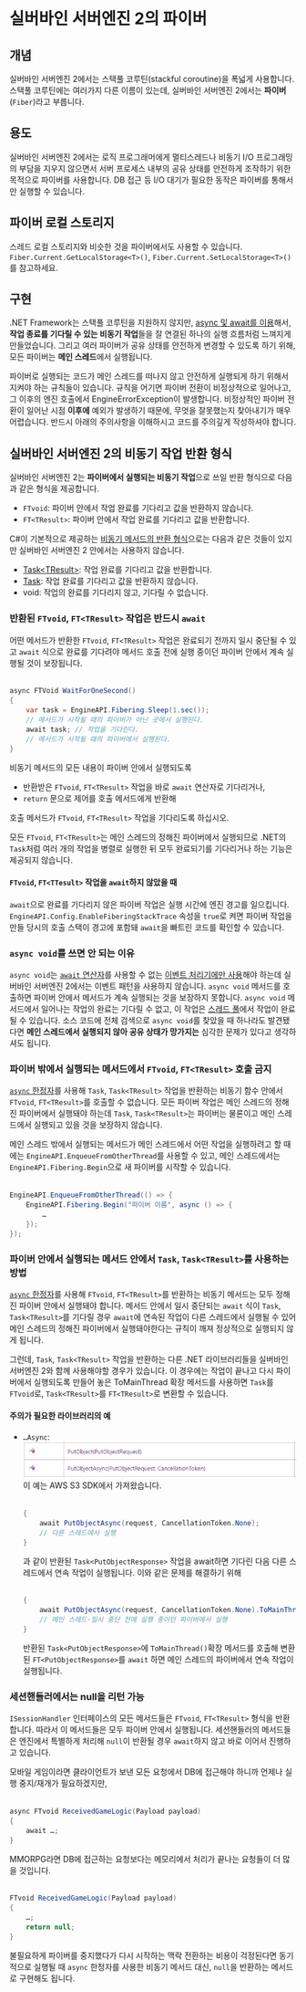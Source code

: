 # 실버바인 서버엔진 2의 파이버

## 개념
실버바인 서버엔진 2에서는 스택풀 코루틴(stackful coroutine)을 폭넓게 사용합니다.
스택풀 코루틴에는 여러가지 다른 이름이 있는데, 실버바인 서버엔진 2에서는 **파이버**(`Fiber`)라고 부릅니다.

## 용도
실버바인 서버엔진 2에서는
로직 프로그래머에게 멀티스레드나 비동기 I/O 프로그래밍의 부담을 지우지 않으면서
서버 프로세스 내부의 공유 상태를 안전하게 조작하기 위한 목적으로 파이버를 사용합니다.
DB 접근 등 I/O 대기가 필요한 동작은 파이버를 통해서만 실행할 수 있습니다.

## 파이버 로컬 스토리지
스레드 로컬 스토리지와 비슷한 것을 파이버에서도 사용할 수 있습니다.
`Fiber.Current.GetLocalStorage<T>()`, `Fiber.Current.SetLocalStorage<T>()`를 참고하세요.

## 구현
.NET Framework는 스택풀 코루틴을 지원하지 않지만,
[async 및 await를 이용](https://docs.microsoft.com/ko-kr/dotnet/csharp/programming-guide/concepts/async/)해서, **작업 종료를 기다릴 수 있는 비동기 작업**들을 잘 연결된 하나의 실행 흐름처럼 느껴지게 만들었습니다.
그리고 여러 파이버가 공유 상태를 안전하게 변경할 수 있도록 하기 위해, 모든 파이버는 **메인 스레드**에서 실행됩니다.

파이버로 실행되는 코드가 메인 스레드를 떠나지 않고 안전하게 실행되게 하기 위해서 지켜야 하는 규칙들이 있습니다.
규칙을 어기면 파이버 전환이 비정상적으로 일어나고, 그 이후의 엔진 호출에서 EngineErrorException이 발생합니다.
비정상적인 파이버 전환이 일어난 시점 **이후에** 예외가 발생하기 때문에, 무엇을 잘못했는지 찾아내기가 매우 어렵습니다.
반드시 아래의 주의사항을 이해하시고 코드를 주의깊게 작성하셔야 합니다.

## 실버바인 서버엔진 2의 비동기 작업 반환 형식

실버바인 서버엔진 2는 **파이버에서 실행되는 비동기 작업**으로 쓰일 반환 형식으로 다음과 같은 형식을 제공합니다.

- `FTvoid`: 파이버 안에서 작업 완료를 기다리고 값을 반환하지 않습니다.
- `FT<TResult>`: 파이버 안에서 작업 완료를 기다리고 값을 반환합니다.

C#이 기본적으로 제공하는 [비동기 메서드의 반환 형식](https://docs.microsoft.com/ko-kr/dotnet/csharp/programming-guide/concepts/async/async-return-types)으로는 다음과 같은 것들이 있지만 실버바인 서버엔진 2 안에서는 사용하지 않습니다.

- [Task\<TResult>](https://docs.microsoft.com/ko-kr/dotnet/api/system.threading.tasks.task-1): 작업 완료를 기다리고 값을 반환합니다.
- [Task](https://docs.microsoft.com/ko-kr/dotnet/api/system.threading.tasks.task): 작업 완료를 기다리고 값을 반환하지 않습니다.
- void: 작업의 완료를 기다리지 않고, 기다릴 수 없습니다.

### 반환된 `FTvoid`, `FT<TResult>` 작업은 반드시 `await`

어떤 메서드가 반환한 `FTvoid`, `FT<TResult>` 작업은 완료되기 전까지 일시 중단될 수 있고 `await` 식으로 완료를 기다려야 메서드 호출 전에 실행 중이던 파이버 안에서 계속 실행될 것이 보장됩니다.

```csharp

async FTVoid WaitForOneSecond()
{
    var task = EngineAPI.Fibering.Sleep(1.sec());
    // 메서드가 시작될 때의 파이버가 아닌 곳에서 실행된다.
    await task; // 작업을 기다린다.
    // 메서드가 시작될 때의 파이버에서 실행된다.
}
```

비동기 메서드의 모든 내용이 파이버 안에서 실행되도록

- 반환받은 `FTvoid`, `FT<TResult>` 작업을 바로 `await` 연산자로 기다리거나,
- `return` 문으로 제어를 호출 메서드에게 반환해

호출 메서드가 `FTvoid`, `FT<TResult>` 작업을 기다리도록 하십시오.

모든 `FTvoid`, `FT<TResult>`는 메인 스레드의 정해진 파이버에서 실행되므로 .NET의 `Task`처럼 여러 개의 작업을 병렬로 실행한 뒤 모두 완료되기를 기다리거나 하는 기능은 제공되지 않습니다.

#### `FTvoid`, `FT<TTesult>` 작업을 `await`하지 않았을 때

`await`으로 완료를 기다리지 않은 파이버 작업은 실행 시간에 엔진 경고를 일으킵니다.
`EngineAPI.Config.EnableFiberingStackTrace` 속성을 `true`로 켜면 파이버 작업을 만들 당시의 호출 스택이 경고에 포함돼 `await`을 빠트린 코드를 확인할 수 있습니다.

### `async void`를 쓰면 안 되는 이유

`async void`는 [`await` 연산자](https://docs.microsoft.com/ko-kr/dotnet/csharp/language-reference/keywords/await)를 사용할 수 없는 [이벤트 처리기에만 사용](https://docs.microsoft.com/ko-kr/dotnet/csharp/async#important-info-and-advice)해야 하는데 실버바인 서버엔진 2에서는 이벤트 패턴을 사용하지 않습니다.
`async void` 메서드를 호출하면 파이버 안에서 메서드가 계속 실행되는 것을 보장하지 못합니다.
`async void` 메서드에서 일어나는 작업의 완료는 기다릴 수 없고, 이 작업은 [스레드 풀](https://docs.microsoft.com/ko-kr/dotnet/standard/threading/the-managed-thread-pool)에서 작업이 완료될 수 있습니다.
소스 코드에 전체 검색으로 `async void`를 찾았을 때 하나라도 발견됐다면 **메인 스레드에서 실행되지 않아 공유 상태가 망가지는** 심각한 문제가 있다고 생각하셔도 됩니다.

### 파이버 밖에서 실행되는 메서드에서 `FTvoid`, `FT<TResult>` 호출 금지

[`async` 한정자](https://docs.microsoft.com/ko-kr/dotnet/csharp/language-reference/keywords/async)를 사용해 `Task`, `Task<TResult>` 작업을 반환하는 비동기 함수 안에서 `FTvoid`, `FT<TResult>`를 호출할 수 없습니다. 모든 파이버 작업은 메인 스레드의 정해진 파이버에서 실행돼야 하는데 `Task`, `Task<TResult>`는 파이버는 물론이고 메인 스레드에서 실행되고 있을 것을 보장하지 않습니다.

메인 스레드 밖에서 실행되는 메서드가 메인 스레드에서 어떤 작업을 실행하려고 할 때에는 `EngineAPI.EnqueueFromOtherThread`를 사용할 수 있고, 메인 스레드에서는 `EngineAPI.Fibering.Begin`으로 새 파이버를 시작할 수 있습니다.

```csharp

EngineAPI.EnqueueFromOtherThread(() => {
    EngineAPI.Fibering.Begin("파이버 이름", async () => {
        …
    });
});
```

### 파이버 안에서 실행되는 메서드 안에서 `Task`, `Task<TResult>`를 사용하는 방법

[`async` 한정자](https://docs.microsoft.com/ko-kr/dotnet/csharp/language-reference/keywords/async)를 사용해 `FTvoid`, `FT<TResult>`를 반환하는 비동기 메서드는 모두 정해진 파이버 안에서 실행돼야 합니다.
메서드 안에서 일시 중단되는 `await` 식이 `Task`, `Task<TResult>`를 기다릴 경우 `await`에 연속된 작업이 다른 스레드에서 실행될 수 있어 메인 스레드의 정해진 파이버에서 실행돼야한다는 규칙이 깨져 정상적으로 실행되지 않게 됩니다.

그런데, `Task`, `Task<TResult>` 작업을 반환하는 다른 .NET 라이브러리들을 실버바인 서버엔진 2와 함께 사용해야할 경우가 있습니다.
이 경우에는 작업이 끝나고 다시 파이버에서 실행되도록 만들어 놓은 ToMainThread 확장 메서드를 사용하면 `Task`를 `FTvoid`로, `Task<TResult>`를 `FT<TResult>`로 변환할 수 있습니다.

#### 주의가 필요한 라이브러리의 예

 * `…Async`:  
   ![AWS S3 SDK](../img/thirdparty_async_library_example.png)  
   이 예는 AWS S3 SDK에서 가져왔습니다.

   ```csharp

   {
       await PutObjectAsync(request, CancellationToken.None);
       // 다른 스레드에서 실행
   }
   ```

   과 같이 반환된 `Task<PutObjectResponse>` 작업을 await하면 기다린 다음 다른 스레드에서 연속 작업이 실행됩니다.
   이와 같은 문제를 해결하기 위해

   ```csharp

   {
       await PutObjectAsync(request, CancellationToken.None).ToMainThread();
       // 메인 스레드·일시 중단 전에 실행 중이던 파이버에서 실행
   }
   ```

   반환된 `Task<PutObjectResponse>`에 `ToMainThread()`확장 메서드를 호출해 변환된 `FT<PutObjectResponse>`를 `await` 하면 메인 스레드의 파이버에서 연속 작업이 실행됩니다.

### 세션핸들러에서는 null을 리턴 가능

`ISessionHandler` 인터페이스의 모든 메서드들은 `FTvoid`, `FT<TResult>` 형식을 반환합니다.
따라서 이 메서드들은 모두 파이버 안에서 실행됩니다.
세션핸들러의 메서드들은 엔진에서 특별하게 처리해 `null`이 반환될 경우 `await`하지 않고 바로 이어서 진행하고 있습니다.

모바일 게임이라면 클라이언트가 보낸 모든 요청에서 DB에 접근해야 하니까 언제나 실행 중지/재개가 필요하겠지만,

```csharp

async FTvoid ReceivedGameLogic(Payload payload)
{
    await …;
}
```

MMORPG라면 DB에 접근하는 요청보다는 메모리에서 처리가 끝나는 요청들이 더 많을 것입니다.

```csharp

FTvoid ReceivedGameLogic(Payload payload)
{
    …;
    return null;
}
```

불필요하게 파이버를 중지했다가 다시 시작하는 맥락 전환하는 비용이 걱정된다면 동기적으로 실행될 때 `async` 한정자를 사용한 비동기 메서드 대신, `null`을 반환하는 메서드로 구현해도 됩니다.
